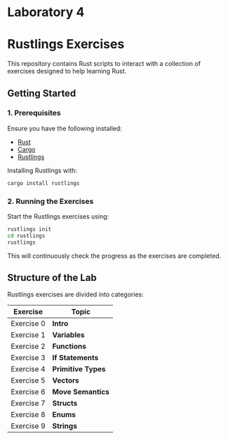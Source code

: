 # Laboratory 4
# Rustlings Exercises

This repository contains Rust scripts to interact with a collection of exercises designed to help learning Rust.

## Getting Started

### 1. Prerequisites
Ensure you have the following installed:
- [Rust](https://www.rust-lang.org/tools/install)
- [Cargo](https://doc.rust-lang.org/cargo/getting-started/installation.html)
- [Rustlings](https://github.com/rust-lang/rustlings)

Installing Rustlings with:
```bash
cargo install rustlings
```

### 2. Running the Exercises
Start the Rustlings exercises using:
```bash
rustlings init
cd rustlings
rustlings
```
This will continuously check the progress as the exercises are completed.


## Structure of the Lab

Rustlings exercises are divided into categories:


| Exercise | Topic |
|--------|-------------------------------|
| Exercise 0| **Intro** |
| Exercise 1| **Variables** |
| Exercise 2| **Functions** |
| Exercise 3| **If Statements** |
| Exercise 4| **Primitive Types** |
| Exercise 5| **Vectors** |
| Exercise 6| **Move Semantics** |
| Exercise 7| **Structs** |
| Exercise 8| **Enums** |
| Exercise 9| **Strings** |

